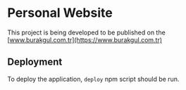 # Personal Website
This project is being developed to be published on the [www.burakgul.com.tr](https://www.burakgul.com.tr)

## Deployment
To deploy the application, `deploy` npm script should be run.

